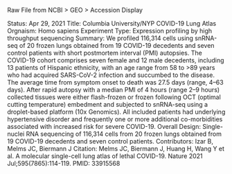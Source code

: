 Raw File from NCBI > GEO > Accession Display

Status: Apr 29, 2021
Title: Columbia University/NYP COVID-19 Lung Atlas
Orgnaism: Homo sapiens
Experiment Type: Expression profiling by high throughput sequencing
Summary: We profiled 116,314 cells using snRNA-seq of 20 frozen lungs obtained from 19 COVID-19 decedents and seven control patients with short postmortem interval (PMI) autopsies. The COVID-19 cohort comprises seven female and 12 male decedents, including 13 patients of Hispanic ethnicity, with an age range from 58 to >89 years who had acquired SARS-CoV-2 infection and succumbed to the disease. The average time from symptom onset to death was 27.5 days (range, 4–63 days). After rapid autopsy with a median PMI of 4 hours (range 2–9 hours) collected tissues were either flash-frozen or frozen following OCT (optimal cutting temperature) embedment and subjected to snRNA-seq using a droplet-based platform (10x Genomics). All included patients had underlying hypertensive disorder and frequently one or more additional co-morbidities associated with increased risk for severe COVID-19.
Overall Design: Single-nuclei RNA sequencing of 116,314 cells from 20 frozen lungs obtained from 19 COVID-19 decedents and seven control patients.
Contributors:	Izar B, Melms JC, Biermann J
Citation: Melms JC, Biermann J, Huang H, Wang Y et al. A molecular single-cell lung atlas of lethal COVID-19. Nature 2021 Jul;595(7865):114-119. PMID: 33915568
